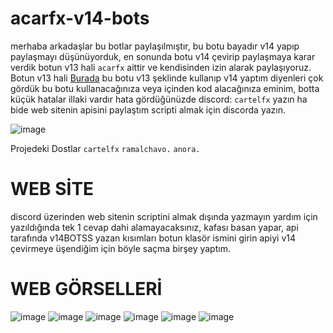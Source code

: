 # acarfx-v14-bots

merhaba arkadaşlar bu botlar paylaşılmıştır, bu botu bayadır v14 yapıp paylaşmayı düşünüyorduk, en sonunda botu v14 çevirip paylaşmaya karar verdik botun v13 hali ```acarfx``` aittir ve kendisinden izin alarak paylaşıyoruz. Botun v13 hali [Burada](https://github.com/acarfx/v13-all-bots) bu botu v13 şeklinde kullanıp v14 yaptım diyenleri çok gördük bu botu kullanacağınıza veya içinden kod alacağınıza eminim, botta küçük hatalar illaki vardır hata gördüğünüzde discord: ```cartelfx``` yazın ha bide web sitenin apisini paylaştım scripti almak için discorda yazın.

![image](https://i.hizliresim.com/cm32rny.jpg)

Projedeki Dostlar `cartelfx` `ramalchavo.` `anora.`

# WEB SİTE
 discord üzerinden web sitenin scriptini almak dışında yazmayın yardım için yazıldığında tek 1 cevap dahi alamayacaksınız, kafası basan yapar, api tarafında v14BOTSS yazan kısımları botun klasör ismini girin apiyi v14 çevirmeye üşendiğim için böyle saçma birşey yaptım.

# WEB GÖRSELLERİ

![image](https://cdn.discordapp.com/attachments/1214735083261394955/1238376684147834900/image.png?ex=663f0fa9&is=663dbe29&hm=7920d235fae8620e7583e38dcaf6299c01f8fc82f5b4610830096fc649b9414e&)
![image](https://cdn.discordapp.com/attachments/1214735083261394955/1238376785633345568/image.png?ex=663f0fc1&is=663dbe41&hm=8ef5cbb6da850b7bc6e39153d1f035441972787abb44feb562f956131bb6c609&)
![image](https://cdn.discordapp.com/attachments/1214735083261394955/1238376878893699082/image.png?ex=663f0fd7&is=663dbe57&hm=2c9e74c17cc96aed7671bc342e9944b42928220ceb7725946c90651f652d85c6&)
![image](https://cdn.discordapp.com/attachments/1214735083261394955/1238376997076467712/image.png?ex=663f0ff4&is=663dbe74&hm=2346d55547f484d998418ceed98715841dbda975544c20a217c1b74981aa727d&)
![image](https://cdn.discordapp.com/attachments/1214735083261394955/1238377126986780702/image.png?ex=663f1013&is=663dbe93&hm=daf596f0dc90e742be2b5fd588846d1a7dc2ce3846fa62fbb0f25be65eec0a33&)
![image](https://cdn.discordapp.com/attachments/1214735083261394955/1238377226727198801/image.png?ex=663f102a&is=663dbeaa&hm=0c3b392ea5df0abf827098d21e74d0005b3f6baa8eb2688fb4053141c5ae8bff&)

